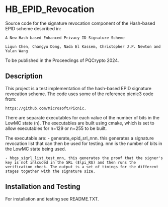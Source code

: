 # HB_EPID_Revocation
Source code for the signature revocation component of the Hash-based EPID scheme described in:

    A New Hash-based Enhanced Privacy ID Signature Scheme 

    Liqun Chen, Changyu Dong, Nada El Kassem, Christopher J.P. Newton and Yalan Wang

To be published in the Proceedings of PQCrypto 2024.

## Description
This project is a test implementation of the hash-based EPID signature revocation scheme. The code uses some of the reference picnic3 code from:

    https://github.com/Microsoft/Picnic.

There are separate executables for each value of the number of bits in the LowMC state (n). The executables are
built using cmake, which is set to allow executables for n=129 or n=255 to be built.

The executable are:
    - generate_epid_srl_nnn. this generates a signature revocation list that can then be used for testing. nnn is the number of bits in the LowMC state being used.

    - hbgs_sigrl_list_test_nnn, this generates the proof that the signer's key is not inlcuded in the SRL ($\pi_R$) and then runs the verification check. The output is a set of timings for the different stages together with the signature size.

## Installation and Testing
For installation and testing see README.TXT.
